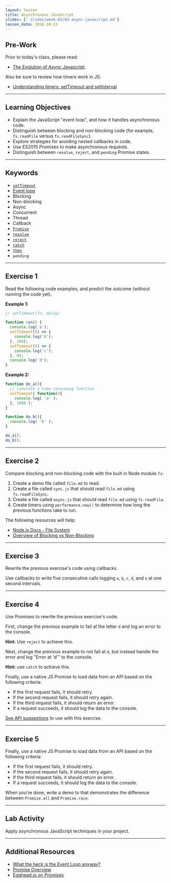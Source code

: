 ```yaml
---
layout: lesson
title: Asynchronous JavaScript
slides: ['_slides/week-03/03-async-javascript.md']
lesson_date: 2016-10-13
---
```


## Pre-Work

Prior to today's class, please read:

- [The Evolution of Async Javascript](https://blog.risingstack.com/asynchronous-javascript/).

Also be sure to review how timers work in JS:

- [Understanding timers: setTimeout and setInterval](http://javascript.info/tutorial/settimeout-setinterval)

---

## Learning Objectives

- Explain the JavaScript "event loop", and how it handles asynchronous code.
- Distinguish between blocking and non-blocking code (for example, `fs.readFile` versus `fs.readFileSync`).
- Explore strategies for avoiding nested callbacks in code.
- Use ES2015 Promises to make asynchronous requests.
- Distinguish between `resolve`, `reject`, and `pending` Promise states.

---

## Keywords

- [`setTimeout`](https://developer.mozilla.org/en-US/docs/Web/API/WindowTimers/setTimeout)
- [Event loop](https://developer.mozilla.org/en/docs/Web/JavaScript/EventLoop)
- Blocking
- Non-blocking
- Async
- Concurrent
- Thread
- Callback
- [`Promise`](https://developer.mozilla.org/en/docs/Web/JavaScript/Reference/Global_Objects/Promise)
- [`resolve`](https://developer.mozilla.org/en/docs/Web/JavaScript/Reference/Global_Objects/Promise/resolve)
- [`reject`](https://developer.mozilla.org/en/docs/Web/JavaScript/Reference/Global_Objects/Promise/reject)
- [`catch`](https://developer.mozilla.org/en-US/docs/Web/JavaScript/Reference/Global_Objects/Promise/catch)
- [`then`](https://developer.mozilla.org/en-US/docs/Web/JavaScript/Reference/Global_Objects/Promise/then)
- `pending`

---

## Exercise 1

Read the following code examples, and predict the outcome (without running the code yet).

**Example 1:**

```js
// setTimeout(fn, delay)

function run() {
  console.log('a');
  setTimeout(() => {
    console.log('b');
  }, 100);  
  setTimeout(() => {
    console.log('c');
  }, 0);
  console.log('d');
}
```

**Example 2:**

```js
function do_a(){
  // simulate a time consuming function
  setTimeout( function(){
    console.log( 'a' );
  }, 1000 );
}

function do_b(){
  console.log( 'b' );
}

do_a();
do_b();
```

---

## Exercise 2

Compare blocking and non-blocking code with the built in Node module `fs`:

1. Create a demo file called `file.md` to read.
2. Create a file called `sync.js` that should read `file.md` using `fs.readFileSync`.
3. Create a file called `async.js` that should read `file.md` using `fs.readFile`.
4. Create timers using `performance.now()` to determine how long the previous functions take to run.

The following resources will help:

- [Node.js Docs - File System](https://nodejs.org/api/fs.html)
- [Overview of Blocking vs Non-Blocking](https://github.com/nodejs/node/blob/master/doc/topics/blocking-vs-non-blocking.md)

---

## Exercise 3

Rewrite the previous exercise's code using callbacks.

Use callbacks to write five consecutive calls logging `a`, `b`, `c`, `d`, and `e` at one second intervals.

---

## Exercise 4

Use Promises to rewrite the previous exercise's code.

First, change the previous example to fail at the letter `d` and log an error to the console. 

**Hint:** Use `reject` to achieve this.

Next, change the previous example to not fail at `d`, but instead handle the error and log "Error at 'd'" to the console. 

**Hint:** use `catch` to achieve this.

Finally, use a native JS Promise to load data from an API based on the following criteria:

- If the first request fails, it should retry.
- If the second request fails, it should retry again.
- If the third request fails, it should return an error.
- If a request succeeds, it should log the data to the console.

[See API suggestions](https://github.com/toddmotto/public-apis) to use with this exercise.

---

## Exercise 5

Finally, use a native JS Promise to load data from an API based on the following criteria:

- If the first request fails, it should retry.
- If the second request fails, it should retry again.
- If the third request fails, it should return an error.
- If a request succeeds, it should log the data to the console.

When you're done, write a demo to that demonstrates the difference between `Promise.all` and `Promise.race`.

---

## Lab Activity

Apply asynchronous JavaScript techniques in your project.

---

## Additional Resources

- [What the heck is the Event Loop anyway?](http://2014.jsconf.eu/speakers/philip-roberts-what-the-heck-is-the-event-loop-anyway.html)
- [Promise Overview](http://www.1bytebeta.com/javascript-promise-overview/)
- [Egghead.io on Promises](https://egghead.io/lessons/ecmascript-6-promises-with-es6)
